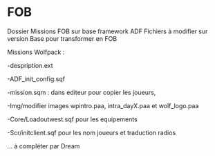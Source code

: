 # FOB
Dossier Missions FOB sur base framework ADF 
Fichiers à modifier sur version Base pour transformer en FOB

Missions Wolfpack :

-despription.ext 

-ADF_init_config.sqf

-mission.sqm : dans editeur pour copier les joueurs,

-Img/modifier images wpintro.paa, intra_dayX.paa et wolf_logo.paa

-Core/Loadoutwest.sqf pour les equipements

-Scr/initclient.sqf pour les nom joueurs et traduction radios



... à compléter par Dream

